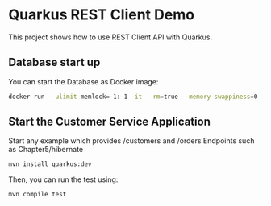 Quarkus REST Client Demo
========================

This project shows how to use REST Client API with Quarkus.

## Database start up

You can start the Database as Docker image:

```bash
docker run --ulimit memlock=-1:-1 -it --rm=true --memory-swappiness=0 --name quarkus_test -e POSTGRES_USER=postgres -e POSTGRES_PASSWORD=postgres -e POSTGRES_DB=postgres -p 5432:5432 postgres:10.5
```  

## Start the Customer Service Application

Start any example which provides /customers and /orders Endpoints such as Chapter5/hibernate

```bash
mvn install quarkus:dev
```  

Then, you can run the test using:

```bash
mvn compile test
```  


